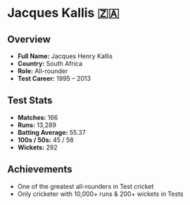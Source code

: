 # Jacques Kallis 🇿🇦

## Overview  
- **Full Name:** Jacques Henry Kallis  
- **Country:** South Africa  
- **Role:** All-rounder  
- **Test Career:** 1995 – 2013  

## Test Stats  
- **Matches:** 166  
- **Runs:** 13,289  
- **Batting Average:** 55.37  
- **100s / 50s:** 45 / 58  
- **Wickets:** 292  

## Achievements  
- One of the greatest all-rounders in Test cricket  
- Only cricketer with 10,000+ runs & 200+ wickets in Tests  
